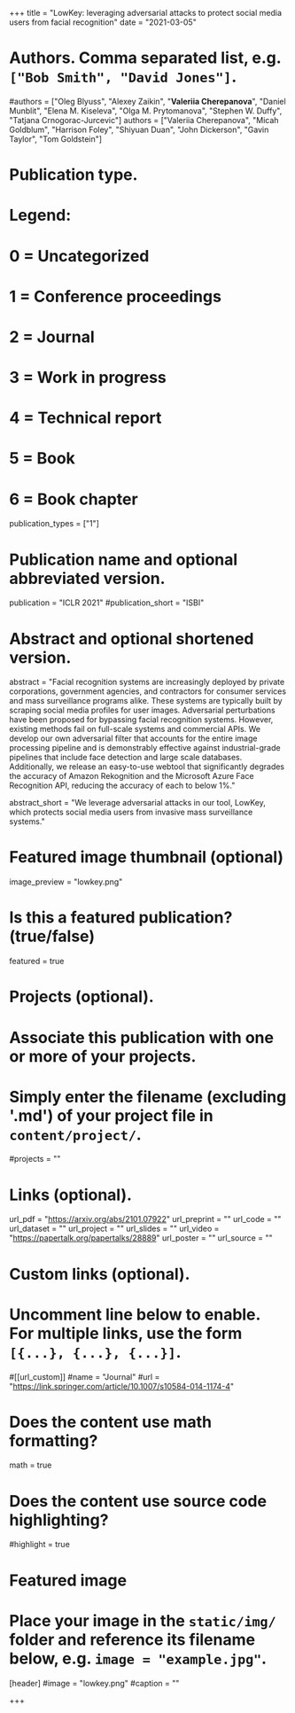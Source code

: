 +++
title = "LowKey: leveraging adversarial attacks to protect social media users from facial recognition"
date = "2021-03-05"

# Authors. Comma separated list, e.g. `["Bob Smith", "David Jones"]`.

#authors = ["Oleg Blyuss", "Alexey Zaikin", "**Valeriia Cherepanova**", "Daniel Munblit", "Elena M. Kiseleva", "Olga M. Prytomanova", "Stephen W. Duffy", "Tatjana Crnogorac-Jurcevic"]
authors = ["Valeriia Cherepanova", "Micah Goldblum", "Harrison Foley", "Shiyuan Duan", "John Dickerson", "Gavin Taylor", "Tom Goldstein"]

# Publication type.
# Legend:
# 0 = Uncategorized
# 1 = Conference proceedings
# 2 = Journal
# 3 = Work in progress
# 4 = Technical report
# 5 = Book
# 6 = Book chapter
publication_types = ["1"]

# Publication name and optional abbreviated version.
publication = "ICLR 2021"
#publication_short = "ISBI"

# Abstract and optional shortened version.

abstract = "Facial recognition systems are increasingly deployed by private corporations, government agencies, and contractors for consumer services and mass surveillance programs alike. These systems are typically built by scraping social media profiles for user images. Adversarial perturbations have been proposed for bypassing facial recognition systems. However, existing methods fail on full-scale systems and commercial APIs. We develop our own adversarial filter that accounts for the entire image processing pipeline and is demonstrably effective against industrial-grade pipelines that include face detection and large scale databases. Additionally, we release an easy-to-use webtool that significantly degrades the accuracy of Amazon Rekognition and the Microsoft Azure Face Recognition API, reducing the accuracy of each to below 1%."

abstract_short = "We leverage adversarial attacks in our tool, LowKey, which protects social media users from invasive mass surveillance systems."

# Featured image thumbnail (optional)
image_preview = "lowkey.png"

# Is this a featured publication? (true/false)
featured = true

# Projects (optional).
#   Associate this publication with one or more of your projects.
#   Simply enter the filename (excluding '.md') of your project file in `content/project/`.
#projects = ""

# Links (optional).
url_pdf = "https://arxiv.org/abs/2101.07922"
url_preprint = ""
url_code = ""
url_dataset = ""
url_project = ""
url_slides = ""
url_video = "https://papertalk.org/papertalks/28889"
url_poster = ""
url_source = ""

# Custom links (optional).
#   Uncomment line below to enable. For multiple links, use the form `[{...}, {...}, {...}]`.
#[[url_custom]]
#name = "Journal"
#url = "https://link.springer.com/article/10.1007/s10584-014-1174-4"

# Does the content use math formatting?
math = true

# Does the content use source code highlighting?
#highlight = true
  
# Featured image
# Place your image in the `static/img/` folder and reference its filename below, e.g. `image = "example.jpg"`.
[header]
#image = "lowkey.png"
#caption = ""

+++


